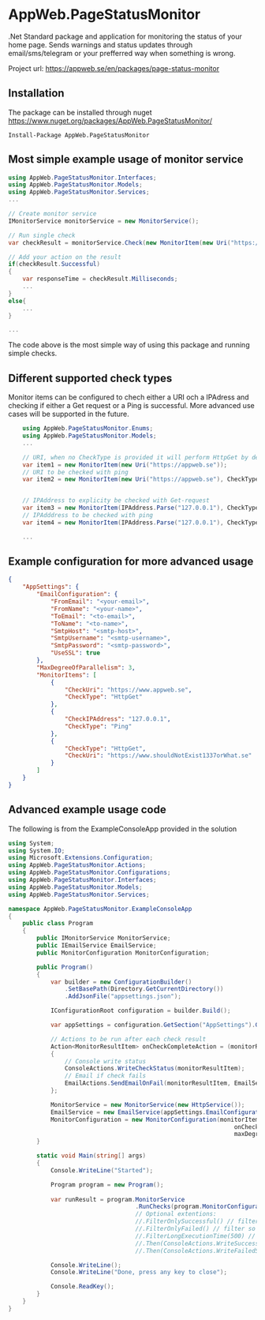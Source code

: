 # AppWeb.PageStatusMonitor
.Net Standard package and application for monitoring the status of your home page. 
Sends warnings and status updates through email/sms/telegram or your prefferred way when something is wrong.

Project url: https://appweb.se/en/packages/page-status-monitor

## Installation
The package can be installed through nuget https://www.nuget.org/packages/AppWeb.PageStatusMonitor/
```nuget
Install-Package AppWeb.PageStatusMonitor
```

## Most simple example usage of monitor service
```csharp
using AppWeb.PageStatusMonitor.Interfaces;
using AppWeb.PageStatusMonitor.Models;
using AppWeb.PageStatusMonitor.Services;
...

// Create monitor service
IMonitorService monitorService = new MonitorService();

// Run single check
var checkResult = monitorService.Check(new MonitorItem(new Uri("https://appweb.se")));

// Add your action on the result
if(checkResult.Successful)
{
	var responseTime = checkResult.Milliseconds;
	...
}
else{
	...
}

...
```
The code above is the most simple way of using this package and running simple checks.

## Different supported check types
Monitor items can be configured to chech either a URI och a IPAdress and checking if either a Get request or a Ping is successful. More advanced use cases will be supported in the future.

```csharp
    using AppWeb.PageStatusMonitor.Enums;
    using AppWeb.PageStatusMonitor.Models;
    ...

    // URI, when no CheckType is provided it will perform HttpGet by default
    var item1 = new MonitorItem(new Uri("https://appweb.se"));
    // URI to be checked with ping 
    var item2 = new MonitorItem(new Uri("https://appweb.se"), CheckType.Ping);


    // IPAddress to explicity be checked with Get-request
    var item3 = new MonitorItem(IPAddress.Parse("127.0.0.1"), CheckType.HttpGet);
    // IPAdddress to be checked with ping 
    var item4 = new MonitorItem(IPAddress.Parse("127.0.0.1"), CheckType.Ping);

    ...
```

## Example configuration for more advanced usage
```json
{
	"AppSettings": {
		"EmailConfiguration": {
			"FromEmail": "<your-email>",
			"FromName": "<your-name>",
			"ToEmail": "<to-email>",
			"ToName": "<to-name>",
			"SmtpHost": "<smtp-host>",
			"SmtpUsername": "<smtp-username>",
			"SmtpPassword": "<smtp-password>",
			"UseSSL": true
		},
		"MaxDegreeOfParallelism": 3,
		"MonitorItems": [
			{
				"CheckUri": "https://www.appweb.se",
				"CheckType": "HttpGet"
			},
			{
				"CheckIPAddress": "127.0.0.1",
				"CheckType": "Ping"
			},
			{
				"CheckType": "HttpGet",
				"CheckUri": "https://www.shouldNotExist1337orWhat.se"
			}
		]
	}
}
```
 
## Advanced example usage code
The following is from the ExampleConsoleApp provided in the solution
```csharp
using System;
using System.IO;
using Microsoft.Extensions.Configuration;
using AppWeb.PageStatusMonitor.Actions;
using AppWeb.PageStatusMonitor.Configurations;
using AppWeb.PageStatusMonitor.Interfaces;
using AppWeb.PageStatusMonitor.Models;
using AppWeb.PageStatusMonitor.Services;

namespace AppWeb.PageStatusMonitor.ExampleConsoleApp
{
    public class Program
    {
        public IMonitorService MonitorService;
        public IEmailService EmailService;
        public MonitorConfiguration MonitorConfiguration;

        public Program()
        {
            var builder = new ConfigurationBuilder()
                .SetBasePath(Directory.GetCurrentDirectory())
                .AddJsonFile("appsettings.json");

            IConfigurationRoot configuration = builder.Build();

            var appSettings = configuration.GetSection("AppSettings").Get<AppSettings>();

            // Actions to be run after each check result
            Action<MonitorResultItem> onCheckCompleteAction = (monitorResultItem) =>
            {
                // Console write status
                ConsoleActions.WriteCheckStatus(monitorResultItem);
                // Email if check fails
                EmailActions.SendEmailOnFail(monitorResultItem, EmailService);
            };

            MonitorService = new MonitorService(new HttpService());
            EmailService = new EmailService(appSettings.EmailConfiguration);
            MonitorConfiguration = new MonitorConfiguration(monitorItems: appSettings.MonitorItems, 
                                                                onCheckCompleteAction: onCheckCompleteAction, 
                                                                maxDegreeOfParallelism: appSettings.MaxDegreeOfParallelism);
        }

        static void Main(string[] args)
        {
            Console.WriteLine("Started");

            Program program = new Program();
            
            var runResult = program.MonitorService
                                    .RunChecks(program.MonitorConfiguration); // Runs the check
                                    // Optional extentions:
                                    //.FilterOnlySuccessful() // filter so we only get successful checks
                                    //.FilterOnlyFailed() // filter so we only get failed checks
                                    //.FilterLongExecutionTime(500) // filter so we just get checks with long excution time 
                                    //.Then(ConsoleActions.WriteSuccessfulSummary) // console write summary of successful checks
                                    //.Then(ConsoleActions.WriteFailedSummary) // console write summary of failed checks

            Console.WriteLine();
            Console.WriteLine("Done, press any key to close");

            Console.ReadKey();
        }
    }
}
```